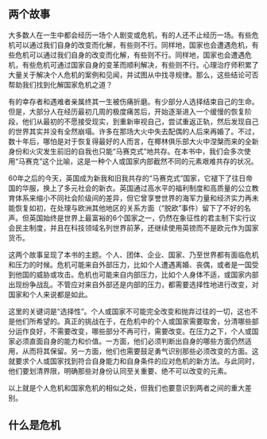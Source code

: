 ## 两个故事

大多数人在一生中都会经历一场个人剧变或危机，有的人还不止经历一场。有些危机可以通过我们自身的改变而化解，有些则不行。同样地，国家也会遭遇危机，有些危机可以通过我们自身的改变而化解，有些则不行。同样地，国家也会遭遇危机，有些危机可通过国家自身的变革而顺利解决，有些则不行。心理治疗师积累了大量关于解决个人危机的案例和见闻，并试图从中找寻规律。那么，这些结论可否帮助我们找到化解国家危机之道？

有的幸存者和遇难者亲属终其一生被伤痛折磨。有少部分人选择结束自己的生命。但是，大部分人在经历最初几周的极度痛苦后，开始逐渐进入一个缓慢的恢复阶段，他们从最初的不愿接受现实，到重新审视自己，尝试重返正轨，然后发现自己的世界其实并没有全然崩塌。许多在那场大火中失去配偶的人后来再婚了。不过，数十年后，哪怕是对于恢复得最好的人而言，在椰林俱乐部大火中涅槃而来的全新身份和火灾发生前旧的自我也只能“马赛克式”地共存。在本书中，我们会多次使用“马赛克”这个比喻，这是一种个人或国家内部截然不同的元素艰难共存的状况。

60年之后的今天，英国成为新我和旧我共存的“马赛克式”国家，它褪下了往日帝国的华服，换上了多元社会的新衣。英国通过高水平的福利制度和高质量的公立教育体系来缩小不同社会阶级间的差异，但它曾享誉世界的海军力量和经济实力再未能恢复如初，在处理与欧洲其他地区的关系方面（“脱欧”事件）留下了不好的名声。但英国始终是世界上最富裕的6个国家之一，仍然在象征性的君主制下实行议会民主制度，并且在科技领域名列世界前茅，还继续使用英镑而不是欧元作为国家货币。

这两个故事呈现了本书的主题。个人、团体、企业、国家、乃至世界都有面临危机和压力的时候。危机可能来自外部压力，比如个人遭遇离婚、丧偶，或者是一国受到他国的威胁或攻击。危机也可能来自内部压力，比如个人身体不适，或国家内部出现纷争战乱。不管应对来自外部还是内部的压力，都需要选择性地进行改变，对国家和个人来说都是如此。

这里的关键词是“选择性”。个人或国家不可能完全改变和抛弃过往的一切，这也不是他们所希望的。真正的挑战在于，在危机中的个人或国家需要取舍，分清哪些部分运作良好，不需要改变，哪些部分不再可行，需要改变。在压力之下，个人或国家必须直面自身的能力和价值。一方面，他们必须判断出自身的哪些方面仍然适用，从而将其保留。另一方面，他们也需要鼓足勇气识别那些必须改变的方面。这就要求个人或国家找到符合自身能力和自身条件的应对危机的新方法。与此同时，他们要划清界限，明确那些对身份认同至关重要、绝不可以改变的元素。

以上就是个人危机和国家危机的相似之处，但我们也要意识到两者之间的重大差别。

## 什么是危机
